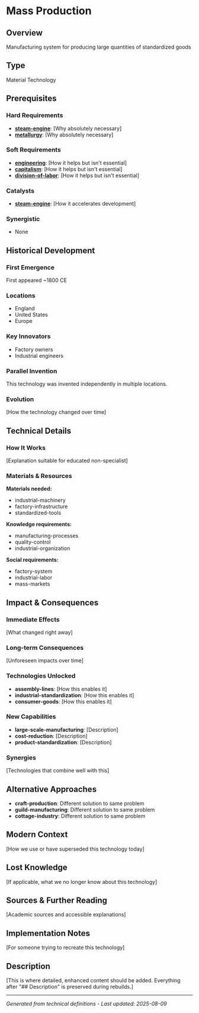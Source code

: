 # Mass Production

## Overview
Manufacturing system for producing large quantities of standardized goods

## Type
Material Technology

## Prerequisites

### Hard Requirements
- **[steam-engine](../steam-engine/README.md)**: [Why absolutely necessary]
- **[metallurgy](../metallurgy/README.md)**: [Why absolutely necessary]

### Soft Requirements
- **[engineering](../engineering/README.md)**: [How it helps but isn't essential]
- **[capitalism](../capitalism/README.md)**: [How it helps but isn't essential]
- **[division-of-labor](../division-of-labor/README.md)**: [How it helps but isn't essential]

### Catalysts
- **[steam-engine](../steam-engine/README.md)**: [How it accelerates development]

### Synergistic
- None

## Historical Development

### First Emergence
First appeared ~1800 CE

### Locations
- England
- United States
- Europe

### Key Innovators
- Factory owners
- Industrial engineers

### Parallel Invention
This technology was invented independently in multiple locations.

### Evolution
[How the technology changed over time]

## Technical Details

### How It Works
[Explanation suitable for educated non-specialist]

### Materials & Resources
**Materials needed:**
- industrial-machinery
- factory-infrastructure
- standardized-tools


**Knowledge requirements:**
- manufacturing-processes
- quality-control
- industrial-organization


**Social requirements:**
- factory-system
- industrial-labor
- mass-markets

## Impact & Consequences

### Immediate Effects
[What changed right away]

### Long-term Consequences
[Unforeseen impacts over time]

### Technologies Unlocked
- **assembly-lines**: [How this enables it]
- **industrial-standardization**: [How this enables it]
- **consumer-goods**: [How this enables it]

### New Capabilities
- **large-scale-manufacturing**: [Description]
- **cost-reduction**: [Description]
- **product-standardization**: [Description]

### Synergies
[Technologies that combine well with this]

## Alternative Approaches
- **craft-production**: Different solution to same problem
- **guild-manufacturing**: Different solution to same problem
- **cottage-industry**: Different solution to same problem

## Modern Context
[How we use or have superseded this technology today]

## Lost Knowledge
[If applicable, what we no longer know about this technology]

## Sources & Further Reading
[Academic sources and accessible explanations]

## Implementation Notes
[For someone trying to recreate this technology]

## Description





[This is where detailed, enhanced content should be added. Everything after "## Description" is preserved during rebuilds.]

---
*Generated from technical definitions - Last updated: 2025-08-09*
